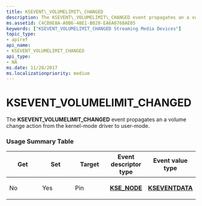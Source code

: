```yaml
---
title: KSEVENT\_VOLUMELIMIT\_CHANGED
description: The KSEVENT\_VOLUMELIMIT\_CHANGED event propagates an a volume change action from the kernel-mode driver to user-mode.
ms.assetid: C4CB9E8A-A0B6-48E1-B020-EA6A0768AE05
keywords: ["KSEVENT_VOLUMELIMIT_CHANGED Streaming Media Devices"]
topic_type:
- apiref
api_name:
- KSEVENT_VOLUMELIMIT_CHANGED
api_type:
- NA
ms.date: 11/28/2017
ms.localizationpriority: medium
---
```


# KSEVENT\_VOLUMELIMIT\_CHANGED


The **KSEVENT\_VOLUMELIMIT\_CHANGED** event propagates an a volume change action from the kernel-mode driver to user-mode.

### <span id="usage_summary_table"></span><span id="USAGE_SUMMARY_TABLE"></span>Usage Summary Table

<table>
<colgroup>
<col width="20%" />
<col width="20%" />
<col width="20%" />
<col width="20%" />
<col width="20%" />
</colgroup>
<thead>
<tr class="header">
<th>Get</th>
<th>Set</th>
<th>Target</th>
<th>Event descriptor type</th>
<th>Event value type</th>
</tr>
</thead>
<tbody>
<tr class="odd">
<td><p>No</p></td>
<td><p>Yes</p></td>
<td><p>Pin</p></td>
<td><p><a href="https://docs.microsoft.com/windows-hardware/drivers/ddi/ks/ns-ks-kse_node" data-raw-source="[&lt;strong&gt;KSE_NODE&lt;/strong&gt;](https://docs.microsoft.com/windows-hardware/drivers/ddi/ks/ns-ks-kse_node)"><strong>KSE_NODE</strong></a></p></td>
<td><p><a href="https://docs.microsoft.com/windows-hardware/drivers/ddi/ks/ns-ks-kseventdata" data-raw-source="[&lt;strong&gt;KSEVENTDATA&lt;/strong&gt;](https://docs.microsoft.com/windows-hardware/drivers/ddi/ks/ns-ks-kseventdata)"><strong>KSEVENTDATA</strong></a></p></td>
</tr>
</tbody>
</table>

 

 

 





